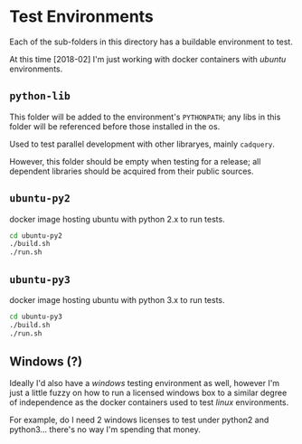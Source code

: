 # Test Environments

Each of the sub-folders in this directory has a buildable environment to test.

At this time [2018-02] I'm just working with docker containers with _ubuntu_
environments.

## `python-lib`

This folder will be added to the environment's `PYTHONPATH`; any libs in this
folder will be referenced before those installed in the os.

Used to test parallel development with other libraryes, mainly `cadquery`.

However, this folder should be empty when testing for a release; all dependent
libraries should be acquired from their public sources.

## `ubuntu-py2`

docker image hosting ubuntu with python 2.x to run tests.

```bash
cd ubuntu-py2
./build.sh
./run.sh
```

## `ubuntu-py3`

docker image hosting ubuntu with python 3.x to run tests.

```bash
cd ubuntu-py3
./build.sh
./run.sh
```

## Windows (?)

Ideally I'd also have a _windows_ testing environment as well, however I'm
just a little fuzzy on how to run a licensed windows box to a similar degree
of independence as the docker containers used to test _linux_ environments.

For example, do I need 2 windows licenses to test under python2 and python3...
there's no way I'm spending that money.
